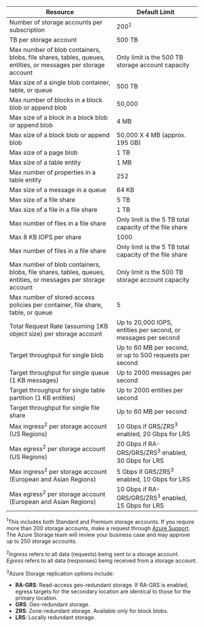 Resource|Default Limit
---|---
Number of storage accounts per subscription|200<sup>1</sup>
TB per storage account|500 TB
Max number of blob containers, blobs, file shares, tables, queues, entities, or messages per storage account|Only limit is the 500 TB storage account capacity
Max size of a single blob container, table, or queue|500 TB
Max number of blocks in a block blob or append blob|50,000
Max size of a block in a block blob or append blob|4 MB
Max size of a block blob or append blob|50,000 X 4 MB (approx. 195 GB) 
Max size of a page blob |1 TB
Max size of a table entity|1 MB
Max number of properties in a table entity|252
Max size of a message in a queue|64 KB
Max size of a file share|5 TB
Max size of a file in a file share|1 TB
Max number of files in a file share|Only limit is the 5 TB total capacity of the file share
Max 8 KB IOPS per share|1000
Max number of files in a file share|Only limit is the 5 TB total capacity of the file share
Max number of blob containers, blobs, file shares, tables, queues, entities, or messages per storage account|Only limit is the 500 TB storage account capacity
Max number of stored access policies per container, file share, table, or queue|5
Total Request Rate (assuming 1KB object size) per storage account|Up to 20,000 IOPS, entities per second, or messages per second
Target throughput for single blob|Up to 60 MB per second, or up to 500 requests per second
Target throughput for single queue (1 KB messages)|Up to 2000 messages per second
Target throughput for single table partition (1 KB entities)|Up to 2000 entities per second
Target throughput for single file share|Up to 60 MB per second
Max ingress<sup>2</sup> per storage account (US Regions)|10 Gbps if GRS/ZRS<sup>3</sup> enabled, 20 Gbps for LRS
Max egress<sup>2</sup> per storage account (US Regions)|20 Gbps if RA-GRS/GRS/ZRS<sup>3</sup> enabled, 30 Gbps for LRS
Max ingress<sup>2</sup> per storage account (European and Asian Regions)|5 Gbps if GRS/ZRS<sup>3</sup> enabled, 10 Gbps for LRS
Max egress<sup>2</sup> per storage account (European and Asian Regions)|10 Gbps if RA-GRS/GRS/ZRS<sup>3</sup> enabled, 15 Gbps for LRS

<sup>1</sup>This includes both Standard and Premium storage accounts. If you require more than 200 storage accounts, make a request through [Azure Support](https://azure.microsoft.com/support/faq/). The Azure Storage team will review your business case and may approve up to 250 storage accounts. 

<sup>2</sup>*Ingress* refers to all data (requests) being sent to a storage account. *Egress* refers to all data (responses) being received from a storage account.  

<sup>3</sup>Azure Storage replication options include:

- **RA-GRS**: Read-access geo-redundant storage. If RA-GRS is enabled, egress targets for the secondary location are identical to those for the primary location.
- **GRS**:  Geo-redundant storage. 
- **ZRS**: Zone-redundant storage. Available only for block blobs. 
- **LRS**: Locally redundant storage. 

